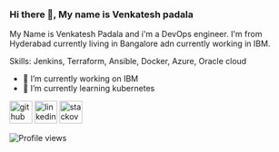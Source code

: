 ### Hi there 👋, My name is Venkatesh padala
My Name is Venkatesh Padala and i'm a DevOps engineer. I'm from Hyderabad currently living in Bangalore adn currently working in IBM.

Skills: Jenkins, Terraform, Ansible, Docker, Azure, Oracle cloud

- 🔭 I’m currently working on IBM 
- 🌱 I’m currently learning kubernetes 


[<img src='https://cdn.jsdelivr.net/npm/simple-icons@3.0.1/icons/github.svg' alt='github' height='40'>](https://github.com/v-padala)  [<img src='https://cdn.jsdelivr.net/npm/simple-icons@3.0.1/icons/linkedin.svg' alt='linkedin' height='40'>](https://www.linkedin.com/in/vpadala@outlook.com/)  [<img src='https://cdn.jsdelivr.net/npm/simple-icons@3.0.1/icons/stackoverflow.svg' alt='stackoverflow' height='40'>](https://stackoverflow.com/users/vpadala)  

![Profile views](https://gpvc.arturio.dev/v-padala)  
